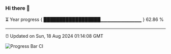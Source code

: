 ### Hi there 👋

⏳ Year progress { ██████████████████▁▁▁▁▁▁▁▁▁▁▁▁ } 62.86 %

---

⏰ Updated on Sun, 18 Aug 2024 01:14:08 GMT

![Progress Bar CI](https://github.com/liununu/liununu/workflows/Progress%20Bar%20CI/badge.svg)
